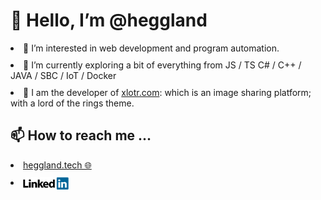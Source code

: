 <h1> 👋 Hello, I’m @heggland </h1>
<div style="display: flex; flex-direction: column; gap: 10px">
<li>👀 I’m interested in web development and program automation.</li>
<li>🌱 I’m currently exploring a bit of everything from JS / TS C# / C++ / JAVA / SBC / IoT / Docker</li>
<li>💞️ I am the developer of <a href="https://xlotr.com" alt="xlotr webpage link" target="_blank">xlotr.com</a>: which is an image sharing platform; with a lord of the rings  theme.</li>

</div>


<!---- 💞️ I’m looking to collaborate on ... --->

<h2> 📫 How to reach me ... </h2>
<div style="display: flex; flex-direction: column; gap: 10px">
<li><a href="https://heggland.tech" target="_blank" alt="webpage my homepage link">heggland.tech 🌐</a></li>
<li style="position: relative;"><a style="position: absolute; top:0; bottom:0; margin: auto" href="https://no.linkedin.com/in/kjetil-heggland-2485741a0" target="_blank" alt="linkedin my profile link"> <img src="img/linkedin.png" height="20" alt="linkedin logo"/> </a></li>
</div>

<!---
heggland/heggland is a ✨ special ✨ repository because its `README.md` (this file) appears on your GitHub profile.
You can click the Preview link to take a look at your changes.
--->

